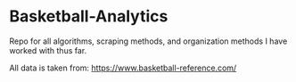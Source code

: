 # Basketball-Analytics

Repo for all algorithms, scraping methods, and organization methods I have worked with thus far.

All data is taken from: https://www.basketball-reference.com/
